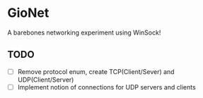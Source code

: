 ﻿# GioNet
A barebones networking experiment using WinSock!

## TODO
- [ ] Remove protocol enum, create TCP(Client/Sever) and UDP(Client/Server)
- [ ] Implement notion of connections for UDP servers and clients